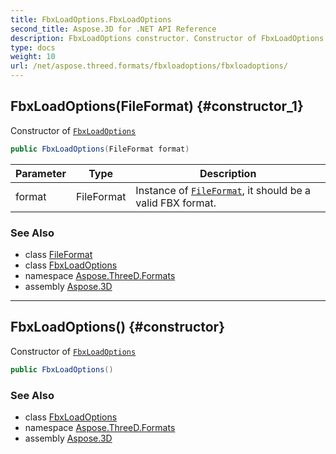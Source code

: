 ```yaml
---
title: FbxLoadOptions.FbxLoadOptions
second_title: Aspose.3D for .NET API Reference
description: FbxLoadOptions constructor. Constructor of FbxLoadOptions
type: docs
weight: 10
url: /net/aspose.threed.formats/fbxloadoptions/fbxloadoptions/
---
```

## FbxLoadOptions(FileFormat) {#constructor_1}

Constructor of [`FbxLoadOptions`](../)

```csharp
public FbxLoadOptions(FileFormat format)
```

| Parameter | Type | Description |
| --- | --- | --- |
| format | FileFormat | Instance of [`FileFormat`](../../../aspose.threed/fileformat/), it should be a valid FBX format. |

### See Also

* class [FileFormat](../../../aspose.threed/fileformat/)
* class [FbxLoadOptions](../)
* namespace [Aspose.ThreeD.Formats](../../fbxloadoptions/)
* assembly [Aspose.3D](../../../)

---

## FbxLoadOptions() {#constructor}

Constructor of [`FbxLoadOptions`](../)

```csharp
public FbxLoadOptions()
```

### See Also

* class [FbxLoadOptions](../)
* namespace [Aspose.ThreeD.Formats](../../fbxloadoptions/)
* assembly [Aspose.3D](../../../)


